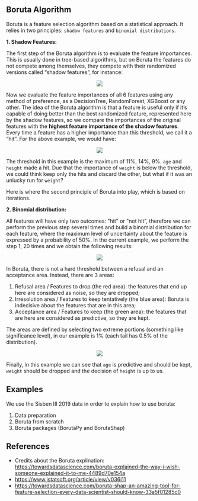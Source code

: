 ## Boruta Algorithm

Boruta is a feature selection algorithm based on a statistical approach. It relies in two principles: `shadow features` and `binomial distributions`.

**1. Shadow Features:**

The first step of the Boruta algorithm is to evaluate the feature importances. This is usually done in tree-based algorithms, but on Boruta the features do not compete among themselves, they compete with their randomized versions called “shadow features”, for instance:

<p align="center">
  <img src="https://miro.medium.com/max/700/1*zStvS_9GpDEJJFZb0AvG4Q.png">
</p>

Now we evaluate the feature importances of all 6 features using any method of preference, as a DecisionTree, RandomForest, XGBoost or any other. The idea of the Boruta algorithm is that a feature is useful only if it’s capable of doing better than the best randomized feature, represented here by the shadow features, so we compare the importances of the original features with the **highest feature importance of the shadow features**. Every time a feature has a higher importance than this threshold, we call it a “hit”. For the above example, we would have:

<p align="center">
  <img src="https://miro.medium.com/max/700/1*btH1CNb6lQ62zakBxYECYg.png">
</p>

The threshold in this example is the maximum of 11%, 14%, 9%. `age` and `height` made a hit. Due that the importance of `weight` is below the threshold, we could think keep only the hits and discard the other, but what if it was an unlucky run for `weight`?

Here is where the second principle of Boruta into play, which is based on iterations.

**2. Binomial distribution:**

All features will have only two outcomes: "hit" or "not hit", therefore we can perform the previous step several times and build a binomial distribution for each feature, where the maximum level of uncertainty about the feature is expressed by a probability of 50%. In the current example, we perform the step 1, 20 times and we obtain the following results:

<p align="center">
  <img src="https://miro.medium.com/max/700/1*Zly3ZYolDDsvn8x8_MeIeg.png">
</p>

In Boruta, there is not a hard threshold between a refusal and an acceptance area. Instead, there are 3 areas:

1. Refusal area / Features to drop (the red area): the features that end up here are considered as noise, so they are dropped;
2. Irresolution area / Features to keep tentatively (the blue area): Boruta is indecisive about the features that are in this area;
3. Acceptance area / Features to keep (the green area): the features that are here are considered as predictive, so they are kept.

The areas are defined by selecting two extreme portions (something like significance level), in our example is 1% (each tail has 0.5% of the distribution).

<p align="center">
  <img src="https://miro.medium.com/max/700/1*yqAUlMtPUiFyr8gYLFagTA.png">
</p>

Finally, in this example we can see that `age` is predictive and should be kept, `weight` should be dropped and the decision of `height` is up to us.

## Examples

We use the Sisben III 2019 data in order to explain how to use boruta:

1. Data preparation
2. Boruta from scratch
3. Boruta packages (BorutaPy and BorutaShap)

## References

* Credits about the Boruta explination: https://towardsdatascience.com/boruta-explained-the-way-i-wish-someone-explained-it-to-me-4489d70e154a
* https://www.jstatsoft.org/article/view/v036i11
* https://towardsdatascience.com/boruta-shap-an-amazing-tool-for-feature-selection-every-data-scientist-should-know-33a5f01285c0